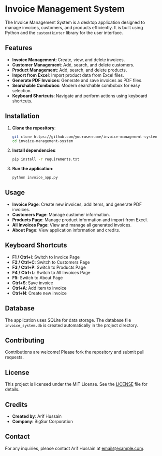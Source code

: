 # Invoice Management System

The Invoice Management System is a desktop application designed to manage invoices, customers, and products efficiently. It is built using Python and the `customtkinter` library for the user interface.

## Features

- **Invoice Management**: Create, view, and delete invoices.
- **Customer Management**: Add, search, and delete customers.
- **Product Management**: Add, search, and delete products.
- **Import from Excel**: Import product data from Excel files.
- **Generate PDF Invoices**: Generate and save invoices as PDF files.
- **Searchable Combobox**: Modern searchable combobox for easy selection.
- **Keyboard Shortcuts**: Navigate and perform actions using keyboard shortcuts.

## Installation

1. **Clone the repository**:
    ```sh
    git clone https://github.com/yourusername/invoice-management-system.git
    cd invoice-management-system
    ```

2. **Install dependencies**:
    ```sh
    pip install -r requirements.txt
    ```

3. **Run the application**:
    ```sh
    python invoice_app.py
    ```

## Usage

- **Invoice Page**: Create new invoices, add items, and generate PDF invoices.
- **Customers Page**: Manage customer information.
- **Products Page**: Manage product information and import from Excel.
- **All Invoices Page**: View and manage all generated invoices.
- **About Page**: View application information and credits.

## Keyboard Shortcuts

- **F1 / Ctrl+I**: Switch to Invoice Page
- **F2 / Ctrl+C**: Switch to Customers Page
- **F3 / Ctrl+P**: Switch to Products Page
- **F4 / Ctrl+L**: Switch to All Invoices Page
- **F5**: Switch to About Page
- **Ctrl+S**: Save invoice
- **Ctrl+A**: Add item to invoice
- **Ctrl+N**: Create new invoice

## Database

The application uses SQLite for data storage. The database file `invoice_system.db` is created automatically in the project directory.

## Contributing

Contributions are welcome! Please fork the repository and submit pull requests.

## License

This project is licensed under the MIT License. See the [LICENSE](LICENSE) file for details.

## Credits

- **Created by**: Arif Hussain
- **Company**: BigSur Corporation

## Contact

For any inquiries, please contact Arif Hussain at [email@example.com](mailto:contact@bigsur.in).
